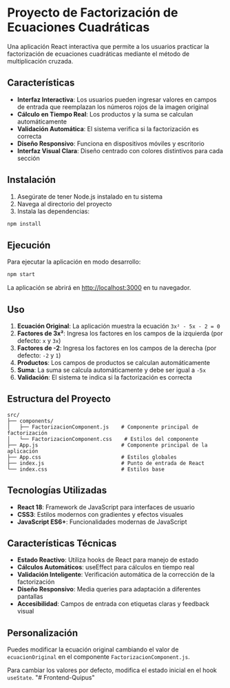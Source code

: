 # Proyecto de Factorización de Ecuaciones Cuadráticas

Una aplicación React interactiva que permite a los usuarios practicar la factorización de ecuaciones cuadráticas mediante el método de multiplicación cruzada.

## Características

- **Interfaz Interactiva**: Los usuarios pueden ingresar valores en campos de entrada que reemplazan los números rojos de la imagen original
- **Cálculo en Tiempo Real**: Los productos y la suma se calculan automáticamente
- **Validación Automática**: El sistema verifica si la factorización es correcta
- **Diseño Responsivo**: Funciona en dispositivos móviles y escritorio
- **Interfaz Visual Clara**: Diseño centrado con colores distintivos para cada sección

## Instalación

1. Asegúrate de tener Node.js instalado en tu sistema
2. Navega al directorio del proyecto
3. Instala las dependencias:

```bash
npm install
```

## Ejecución

Para ejecutar la aplicación en modo desarrollo:

```bash
npm start
```

La aplicación se abrirá en [http://localhost:3000](http://localhost:3000) en tu navegador.

## Uso

1. **Ecuación Original**: La aplicación muestra la ecuación `3x² - 5x - 2 = 0`
2. **Factores de 3x²**: Ingresa los factores en los campos de la izquierda (por defecto: `x` y `3x`)
3. **Factores de -2**: Ingresa los factores en los campos de la derecha (por defecto: `-2` y `1`)
4. **Productos**: Los campos de productos se calculan automáticamente
5. **Suma**: La suma se calcula automáticamente y debe ser igual a `-5x`
6. **Validación**: El sistema te indica si la factorización es correcta

## Estructura del Proyecto

```
src/
├── components/
│   ├── FactorizacionComponent.js    # Componente principal de factorización
│   └── FactorizacionComponent.css    # Estilos del componente
├── App.js                           # Componente principal de la aplicación
├── App.css                          # Estilos globales
├── index.js                         # Punto de entrada de React
└── index.css                        # Estilos base
```

## Tecnologías Utilizadas

- **React 18**: Framework de JavaScript para interfaces de usuario
- **CSS3**: Estilos modernos con gradientes y efectos visuales
- **JavaScript ES6+**: Funcionalidades modernas de JavaScript

## Características Técnicas

- **Estado Reactivo**: Utiliza hooks de React para manejo de estado
- **Cálculos Automáticos**: useEffect para cálculos en tiempo real
- **Validación Inteligente**: Verificación automática de la corrección de la factorización
- **Diseño Responsivo**: Media queries para adaptación a diferentes pantallas
- **Accesibilidad**: Campos de entrada con etiquetas claras y feedback visual

## Personalización

Puedes modificar la ecuación original cambiando el valor de `ecuacionOriginal` en el componente `FactorizacionComponent.js`.

Para cambiar los valores por defecto, modifica el estado inicial en el hook `useState`.
"# Frontend-Quipus" 
